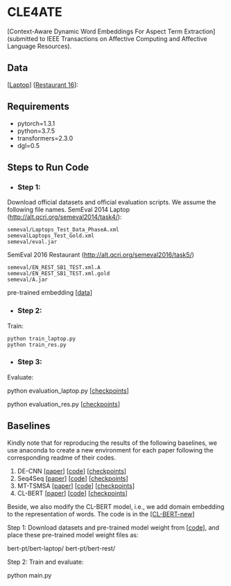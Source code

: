 # CLE4ATE
[Context-Aware Dynamic Word Embeddings For
Aspect Term Extraction](submitted to IEEE Transactions on Affective Computing and Affective Language Resources). 

## Data
[[Laptop](https://github.com/leekum2018/CLE4ATE/tree/main/Laptops_flat)]
[[Restaurant 16](https://github.com/leekum2018/CLE4ATE/tree/main/Restaurants16_flat)]:

## Requirements
* pytorch=1.3.1
* python=3.7.5
* transformers=2.3.0
* dgl=0.5

## Steps to Run Code
- ### Step 1: 
Download official datasets and official evaluation scripts.
We assume the following file names.
SemEval 2014 Laptop (http://alt.qcri.org/semeval2014/task4/):
```
semeval/Laptops_Test_Data_PhaseA.xml
semevalLaptops_Test_Gold.xml
semeval/eval.jar
```
SemEval 2016 Restaurant (http://alt.qcri.org/semeval2016/task5/)
```
semeval/EN_REST_SB1_TEST.xml.A
semeval/EN_REST_SB1_TEST.xml.gold
semeval/A.jar
```
pre-trained embedding [[data](https://drive.google.com/file/d/1ANSgfSLbQNLSat9hijTePnJoEuJDTxYP/view?usp=sharing)]


- ### Step 2: 
Train:
```
python train_laptop.py 
python train_res.py
```

- ### Step 3: 
Evaluate:

python evaluation_laptop.py [[checkpoints](https://drive.google.com/file/d/14AI4cA1jk5Ifa9RERw7f-kAOpOxHVBA7/view?usp=share_link)]

python evaluation_res.py [[checkpoints](https://drive.google.com/file/d/1AUnm_bOgVSXX-Y78Nw-0o0NYZ5L0dbg-/view?usp=sharing)]




## Baselines 

Kindly note that for reproducing the results of the following baselines, we use anaconda to create a new environment for each paper following the corresponding readme of their codes.


1. DE-CNN [[paper](https://aclanthology.org/P18-2094/)] [[code](https://github.com/howardhsu/DE-CNN)] [[checkpoints](https://drive.google.com/drive/folders/1HV2uc_4KzCp4YgrcJJyjPjKOuxqEJ9Hh?usp=share_link)]
2. Seq4Seq [[paper](https://www.aclweb.org/anthology/P19-1344.pdf)] [[code](https://github.com/madehong/Seq2Seq4ATE)] [[checkpoints](https://drive.google.com/drive/folders/1NKvn_OGj6sFz6M7qQKrIzQKx1LBuXEj3?usp=share_link)]
3. MT-TSMSA [[paper](https://aclanthology.org/2021.naacl-main.145/)] [[code](https://github.com/fengyh3/TSMSA)] [[checkpoints](https://drive.google.com/drive/folders/1zGoTskFcDp_Aue8E2244ROdrHJPRQIui?usp=share_link)]
4. CL-BERT [[paper](https://aclanthology.org/2020.coling-main.73.pdf)] [[code](https://github.com/leekum2018/CLE4ATE)] [[checkpoints](https://drive.google.com/drive/folders/1wE9c5i8Y6PBXZy0RQK-5NpCv4sE5tx9D?usp=share_link)]

Beside, we also modify the CL-BERT model, i.e., we add domain embedding to the representation of words.
The code is in the [[CL-BERT-new](https://github.com/xiejiajia2018/ADWE-CNN/tree/master/CL-BERT-new)]


Step 1:
Download datasets and pre-trained model weight from [[code](https://github.com/leekum2018/CLE4ATE)], and place these pre-trained model weight files as:

bert-pt/bert-laptop/
bert-pt/bert-rest/

Step 2:
Train and evaluate:

python main.py

